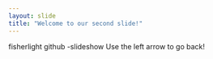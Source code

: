 ```yaml
---
layout: slide
title: "Welcome to our second slide!"
---
```

fisherlight github -slideshow
Use the left arrow to go back!
